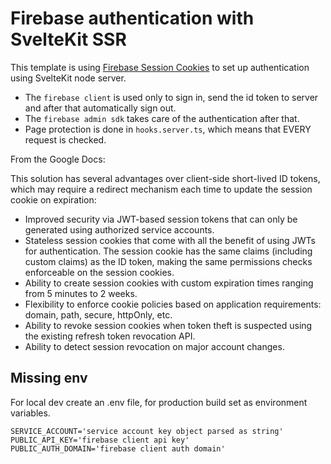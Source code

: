 # Firebase authentication with SvelteKit SSR

This template is using [Firebase Session Cookies](https://firebase.google.com/docs/auth/admin/manage-cookies) to set up authentication using SvelteKit node server.

- The `firebase client` is used only to sign in, send the id token to server and after that automatically sign out.
- The `firebase admin sdk` takes care of the authentication after that.
- Page protection is done in `hooks.server.ts`, which means that EVERY request is checked.

From the Google Docs:

This solution has several advantages over client-side short-lived ID tokens, which may require a redirect mechanism each time to update the session cookie on expiration:

- Improved security via JWT-based session tokens that can only be generated using authorized service accounts.
- Stateless session cookies that come with all the benefit of using JWTs for authentication. The session cookie has the same claims (including custom claims) as the ID token, making the same permissions checks enforceable on the session cookies.
- Ability to create session cookies with custom expiration times ranging from 5 minutes to 2 weeks.
- Flexibility to enforce cookie policies based on application requirements: domain, path, secure, httpOnly, etc.
- Ability to revoke session cookies when token theft is suspected using the existing refresh token revocation API.
- Ability to detect session revocation on major account changes.

## Missing env

For local dev create an .env file, for production build set as environment variables.

```
SERVICE_ACCOUNT='service account key object parsed as string'
PUBLIC_API_KEY='firebase client api key'
PUBLIC_AUTH_DOMAIN='firebase client auth domain'
```


